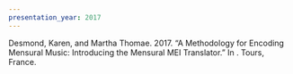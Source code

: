 ```yaml
---
presentation_year: 2017
---
```

Desmond, Karen, and Martha Thomae. 2017. “A Methodology for Encoding Mensural Music: Introducing the Mensural MEI Translator.” In . Tours, France.
